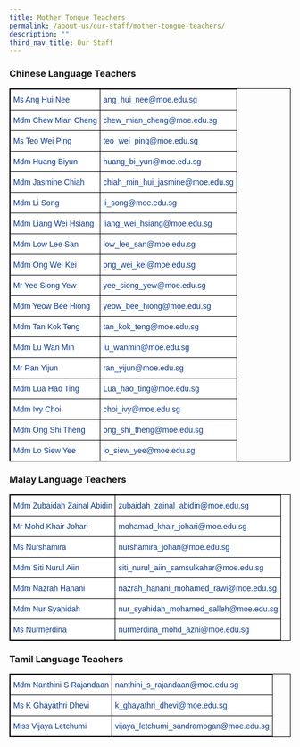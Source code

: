 ```yaml
---
title: Mother Tongue Teachers
permalink: /about-us/our-staff/mother-tongue-teachers/
description: ""
third_nav_title: Our Staff
---
```

### Chinese Language Teachers

<style type="text/css">
.tg  {border-collapse:collapse;border-spacing:0;}
.tg td{border-color:black;border-style:solid;border-width:1px;font-family:Arial, sans-serif;font-size:14px;
  overflow:hidden;padding:10px 5px;word-break:normal;}
.tg th{border-color:black;border-style:solid;border-width:1px;font-family:Arial, sans-serif;font-size:14px;
  font-weight:normal;overflow:hidden;padding:10px 5px;word-break:normal;}
.tg .tg-vvbc{background-color:#FFF;color:#0C3989;text-align:left;vertical-align:top}
</style>
<table style="border: 1px solid black" class="tg">
<thead>
  <tr>
    <th style="border: 1px solid black" class="tg-vvbc">Ms Ang Hui Nee</th>
    <th style="border: 1px solid black" class="tg-vvbc">ang_hui_nee@moe.edu.sg</th>
  </tr>
</thead>
<tbody>
  <tr>
    <td style="border: 1px solid black" class="tg-vvbc">Mdm Chew Mian Cheng</td>
    <td style="border: 1px solid black" class="tg-vvbc">chew_mian_cheng@moe.edu.sg</td>
  </tr>
  <tr>
    <td style="border: 1px solid black" class="tg-vvbc">Ms Teo Wei Ping</td>
    <td style="border: 1px solid black" class="tg-vvbc">teo_wei_ping@moe.edu.sg</td>
  </tr>
  <tr>
    <td style="border: 1px solid black" class="tg-vvbc">Mdm Huang Biyun</td>
    <td style="border: 1px solid black" class="tg-vvbc">huang_bi_yun@moe.edu.sg</td>
  </tr>
  <tr>
    <td style="border: 1px solid black" class="tg-vvbc">Mdm Jasmine Chiah</td>
    <td class="tg-vvbc style=">chiah_min_hui_jasmine@moe.edu.sg</td>
  </tr>
  <tr>
    <td style="border: 1px solid black" class="tg-vvbc">Mdm Li Song</td>
    <td style="border: 1px solid black" class="tg-vvbc">li_song@moe.edu.sg</td>
  </tr>
  <tr>
    <td style="border: 1px solid black" class="tg-vvbc">Mdm Liang Wei Hsiang</td>
    <td style="border: 1px solid black" class="tg-vvbc">liang_wei_hsiang@moe.edu.sg</td>
  </tr>
  <tr>
    <td style="border: 1px solid black" class="tg-vvbc">Mdm Low Lee San</td>
    <td style="border: 1px solid black" class="tg-vvbc">low_lee_san@moe.edu.sg</td>
  </tr>
  <tr>
    <td style="border: 1px solid black" class="tg-vvbc">Mdm Ong Wei Kei</td>
    <td style="border: 1px solid black" class="tg-vvbc">ong_wei_kei@moe.edu.sg</td>
  </tr>
  <tr>
    <td style="border: 1px solid black" class="tg-vvbc">Mr Yee Siong Yew</td>
    <td style="border: 1px solid black" class="tg-vvbc">yee_siong_yew@moe.edu.sg</td>
  </tr>
  <tr>
    <td style="border: 1px solid black" class="tg-vvbc">Mdm Yeow Bee Hiong</td>
    <td style="border: 1px solid black" class="tg-vvbc">yeow_bee_hiong@moe.edu.sg</td>
  </tr>
  <tr>
    <td style="border: 1px solid black" class="tg-vvbc">Mdm Tan Kok Teng</td>
    <td style="border: 1px solid black" class="tg-vvbc">tan_kok_teng@moe.edu.sg</td>
  </tr>
  <tr>
    <td style="border: 1px solid black" class="tg-vvbc">Mdm Lu Wan Min</td>
    <td style="border: 1px solid black" class="tg-vvbc">lu_wanmin@moe.edu.sg</td>
  </tr>
  <tr>
    <td style="border: 1px solid black" class="tg-vvbc">Mr Ran Yijun</td>
    <td style="border: 1px solid black" class="tg-vvbc">ran_yijun@moe.edu.sg</td>
  </tr>
  <tr>
    <td style="border: 1px solid black" class="tg-vvbc">Mdm Lua Hao Ting</td>
    <td style="border: 1px solid black" class="tg-vvbc">Lua_hao_ting@moe.edu.sg</td>
  </tr>
  <tr>
    <td style="border: 1px solid black" class="tg-vvbc">Mdm Ivy Choi</td>
    <td style="border: 1px solid black" class="tg-vvbc">choi_ivy@moe.edu.sg</td>
  </tr>
  <tr>
    <td style="border: 1px solid black" class="tg-vvbc">Mdm Ong Shi Theng</td>
    <td style="border: 1px solid black" class="tg-vvbc">ong_shi_theng@moe.edu.sg</td>
  </tr>
  <tr>
    <td style="border: 1px solid black" class="tg-vvbc">Mdm Lo Siew Yee</td>
    <td style="border: 1px solid black" class="tg-vvbc">lo_siew_yee@moe.edu.sg</td>
  </tr>
</tbody>
</table>

### Malay Language Teachers

<style type="text/css">
.tg  {border-collapse:collapse;border-spacing:0;}
.tg td{border-color:black;border-style:solid;border-width:1px;font-family:Arial, sans-serif;font-size:14px;
  overflow:hidden;padding:10px 5px;word-break:normal;}
.tg th{border-color:black;border-style:solid;border-width:1px;font-family:Arial, sans-serif;font-size:14px;
  font-weight:normal;overflow:hidden;padding:10px 5px;word-break:normal;}
.tg .tg-l7h4{background-color:#FFF;color:#0C3989;text-align:left;vertical-align:middle}
</style>
<table style="border: 1px solid black" class="tg">
<thead>
  <tr>
    <th style="border: 1px solid black" class="tg-l7h4">Mdm Zubaidah Zainal Abidin<br></th>
    <th style="border: 1px solid black" class="tg-l7h4">zubaidah_zainal_abidin@moe.edu.sg<br></th>
  </tr>
</thead>
<tbody>
  <tr>
    <td style="border: 1px solid black" class="tg-l7h4">Mr Mohd Khair Johari<br></td>
    <td style="border: 1px solid black" class="tg-l7h4">mohamad_khair_johari@moe.edu.sg<br></td>
  </tr>
  <tr>
    <td style="border: 1px solid black" class="tg-l7h4">Ms Nurshamira<br></td>
    <td style="border: 1px solid black" class="tg-l7h4">nurshamira_johari@moe.edu.sg<br></td>
  </tr>
  <tr>
    <td style="border: 1px solid black" class="tg-l7h4">Mdm Siti Nurul Aiin<br></td>
    <td style="border: 1px solid black" class="tg-l7h4">siti_nurul_aiin_samsulkahar@moe.edu.sg<br></td>
  </tr>
  <tr>
    <td style="border: 1px solid black" class="tg-l7h4">Mdm Nazrah Hanani<br></td>
    <td style="border: 1px solid black" class="tg-l7h4">nazrah_hanani_mohamed_rawi@moe.edu.sg<br></td>
  </tr>
  <tr>
    <td style="border: 1px solid black" class="tg-l7h4">Mdm Nur Syahidah<br></td>
    <td style="border: 1px solid black" class="tg-l7h4">nur_syahidah_mohamed_salleh@moe.edu.sg<br></td>
  </tr>
  <tr>
    <td style="border: 1px solid black" class="tg-l7h4">Ms Nurmerdina<br></td>
    <td style="border: 1px solid black" class="tg-l7h4">nurmerdina_mohd_azni@moe.edu.sg</td>
  </tr>
</tbody>
</table>

### Tamil Language Teachers

<style type="text/css">
.tg  {border-collapse:collapse;border-spacing:0;}
.tg td{border-color:black;border-style:solid;border-width:1px;font-family:Arial, sans-serif;font-size:14px;
  overflow:hidden;padding:10px 5px;word-break:normal;}
.tg th{border-color:black;border-style:solid;border-width:1px;font-family:Arial, sans-serif;font-size:14px;
  font-weight:normal;overflow:hidden;padding:10px 5px;word-break:normal;}
.tg .tg-vvbc{background-color:#FFF;color:#0C3989;text-align:left;vertical-align:top}
</style>
<table style="border: 1px solid black" class="tg">
<thead>
  <tr>
    <th style="border: 1px solid black" class="tg-vvbc">Mdm Nanthini S Rajandaan</th>
    <th style="border: 1px solid black" class="tg-vvbc">nanthini_s_rajandaan@moe.edu.sg</th>
  </tr>
</thead>
<tbody>
  <tr>
    <td style="border: 1px solid black" class="tg-vvbc">Ms K Ghayathri Dhevi</td>
    <td style="border: 1px solid black" class="tg-vvbc">k_ghayathri_dhevi@moe.edu.sg</td>
  </tr>
  <tr>
    <td style="border: 1px solid black" class="tg-vvbc">Miss Vijaya Letchumi</td>
    <td style="border: 1px solid black" class="tg-vvbc">vijaya_letchumi_sandramogan@moe.edu.sg</td>
  </tr>
</tbody>
</table>